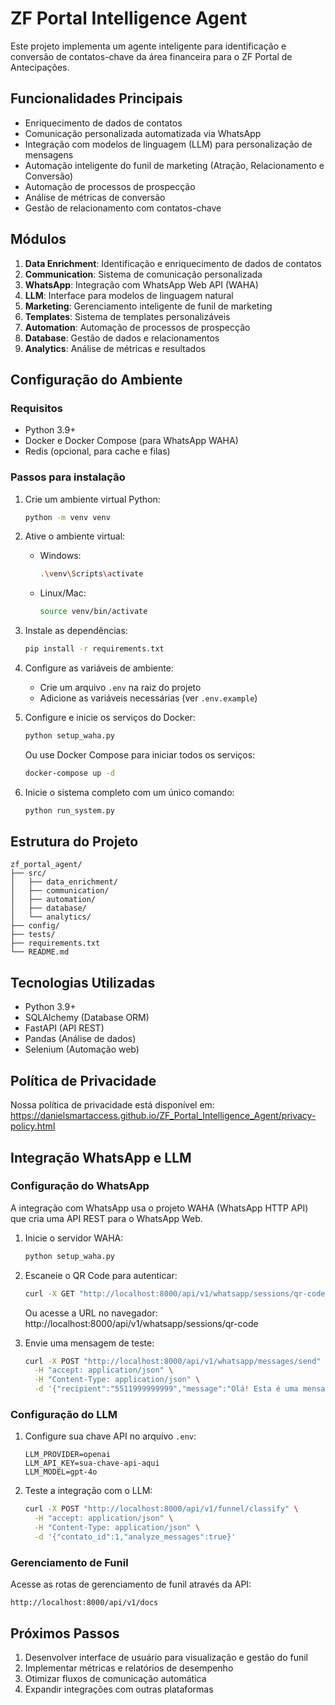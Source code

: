 # ZF Portal Intelligence Agent

Este projeto implementa um agente inteligente para identificação e conversão de contatos-chave da área financeira para o ZF Portal de Antecipações.

## Funcionalidades Principais

- Enriquecimento de dados de contatos
- Comunicação personalizada automatizada via WhatsApp
- Integração com modelos de linguagem (LLM) para personalização de mensagens
- Automação inteligente do funil de marketing (Atração, Relacionamento e Conversão)
- Automação de processos de prospecção
- Análise de métricas de conversão
- Gestão de relacionamento com contatos-chave

## Módulos

1. **Data Enrichment**: Identificação e enriquecimento de dados de contatos
2. **Communication**: Sistema de comunicação personalizada
3. **WhatsApp**: Integração com WhatsApp Web API (WAHA)
4. **LLM**: Interface para modelos de linguagem natural
5. **Marketing**: Gerenciamento inteligente de funil de marketing
6. **Templates**: Sistema de templates personalizáveis
7. **Automation**: Automação de processos de prospecção
8. **Database**: Gestão de dados e relacionamentos
9. **Analytics**: Análise de métricas e resultados

## Configuração do Ambiente

### Requisitos

- Python 3.9+ 
- Docker e Docker Compose (para WhatsApp WAHA)
- Redis (opcional, para cache e filas)

### Passos para instalação

1. Crie um ambiente virtual Python:
   
   ```bash
   python -m venv venv
   ```

2. Ative o ambiente virtual:
   - Windows:
     
     ```bash
     .\venv\Scripts\activate
     ```
   - Linux/Mac:
     
     ```bash
     source venv/bin/activate
     ```

3. Instale as dependências:
   
   ```bash
   pip install -r requirements.txt
   ```

4. Configure as variáveis de ambiente:
   - Crie um arquivo `.env` na raiz do projeto
   - Adicione as variáveis necessárias (ver `.env.example`)

5. Configure e inicie os serviços do Docker:
   
   ```bash
   python setup_waha.py
   ```
   
   Ou use Docker Compose para iniciar todos os serviços:
   
   ```bash
   docker-compose up -d
   ```

6. Inicie o sistema completo com um único comando:
   
   ```bash
   python run_system.py
   ```

## Estrutura do Projeto

```
zf_portal_agent/
├── src/
│   ├── data_enrichment/
│   ├── communication/
│   ├── automation/
│   ├── database/
│   └── analytics/
├── config/
├── tests/
├── requirements.txt
└── README.md
```

## Tecnologias Utilizadas

- Python 3.9+
- SQLAlchemy (Database ORM)
- FastAPI (API REST)
- Pandas (Análise de dados)
- Selenium (Automação web)

## Política de Privacidade

Nossa política de privacidade está disponível em:
https://danielsmartaccess.github.io/ZF_Portal_Intelligence_Agent/privacy-policy.html

## Integração WhatsApp e LLM

### Configuração do WhatsApp

A integração com WhatsApp usa o projeto WAHA (WhatsApp HTTP API) que cria uma API REST para o WhatsApp Web.

1. Inicie o servidor WAHA:

   ```bash
   python setup_waha.py
   ```

2. Escaneie o QR Code para autenticar:

   ```bash
   curl -X GET "http://localhost:8000/api/v1/whatsapp/sessions/qr-code" -H "accept: application/json"
   ```
   
   Ou acesse a URL no navegador: http://localhost:8000/api/v1/whatsapp/sessions/qr-code

3. Envie uma mensagem de teste:

   ```bash
   curl -X POST "http://localhost:8000/api/v1/whatsapp/messages/send" \
     -H "accept: application/json" \
     -H "Content-Type: application/json" \
     -d '{"recipient":"5511999999999","message":"Olá! Esta é uma mensagem de teste.","message_type":"text"}'
   ```

### Configuração do LLM

1. Configure sua chave API no arquivo `.env`:

   ```
   LLM_PROVIDER=openai
   LLM_API_KEY=sua-chave-api-aqui
   LLM_MODEL=gpt-4o
   ```

2. Teste a integração com o LLM:

   ```bash
   curl -X POST "http://localhost:8000/api/v1/funnel/classify" \
     -H "accept: application/json" \
     -H "Content-Type: application/json" \
     -d '{"contato_id":1,"analyze_messages":true}'
   ```

### Gerenciamento de Funil

Acesse as rotas de gerenciamento de funil através da API:

```
http://localhost:8000/api/v1/docs
```

## Próximos Passos

1. Desenvolver interface de usuário para visualização e gestão do funil
2. Implementar métricas e relatórios de desempenho
3. Otimizar fluxos de comunicação automática
4. Expandir integrações com outras plataformas
